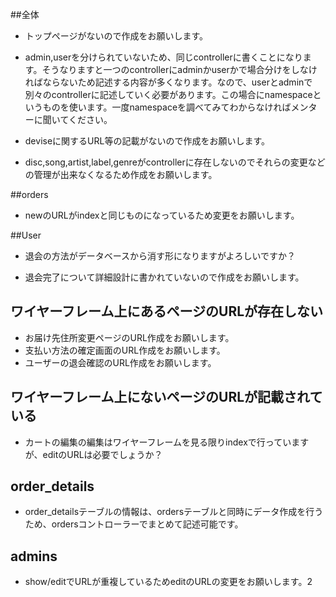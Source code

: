 ##全体
- トップページがないので作成をお願いします。

- admin,userを分けられていないため、同じcontrollerに書くことになります。そうなりますと一つのcontrollerにadminかuserかで場合分けをしなければならないため記述する内容が多くなります。なので、userとadminで別々のcontrollerに記述していく必要があります。この場合にnamespaceというものを使います。一度namespaceを調べてみてわからなければメンターに聞いてください。

- deviseに関するURL等の記載がないので作成をお願いします。

- disc,song,artist,label,genreがcontrollerに存在しないのでそれらの変更などの管理が出来なくなるため作成をお願いします。

##orders
- newのURLがindexと同じものになっているため変更をお願いします。

##User
- 退会の方法がデータベースから消す形になりますがよろしいですか？

- 退会完了について詳細設計に書かれていないので作成をお願いします。

## ワイヤーフレーム上にあるページのURLが存在しない
- お届け先住所変更ページのURL作成をお願いします。
- 支払い方法の確定画面のURL作成をお願いします。
- ユーザーの退会確認のURL作成をお願いします。

## ワイヤーフレーム上にないページのURLが記載されている
- カートの編集の編集はワイヤーフレームを見る限りindexで行っていますが、editのURLは必要でしょうか？

## order_details
- order_detailsテーブルの情報は、ordersテーブルと同時にデータ作成を行うため、ordersコントローラーでまとめて記述可能です。

## admins
- show/editでURLが重複しているためeditのURLの変更をお願いします。2
